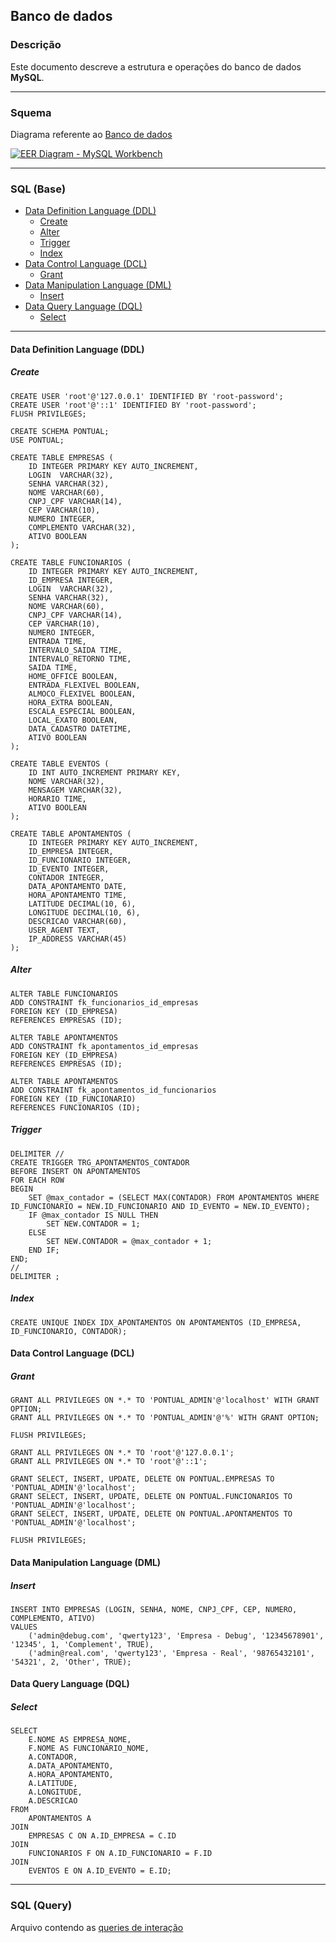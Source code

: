 ## Banco de dados

### Descrição
Este documento descreve a estrutura e operações do banco de dados **MySQL**.

___

### Squema
Diagrama referente ao [Banco de dados](../../../db.sql)

[![EER Diagram - MySQL Workbench](eer-diagram.svg)](eer-diagram.svg)

___

### SQL (Base)

- [Data Definition Language (DDL)](#data-definition-language-ddl)
  - [Create](#create)
  - [Alter](#alter)
  - [Trigger](#trigger)
  - [Index](#index)
- [Data Control Language (DCL)](#data-control-language-dcl)
  - [Grant](#grant)
- [Data Manipulation Language (DML)](#data-manipulation-language-dml)
  - [Insert](#insert)
- [Data Query Language (DQL)](#data-query-language-dql)
  - [Select](#select)

___

#### Data Definition Language (DDL)

##### Create

```
CREATE USER 'root'@'127.0.0.1' IDENTIFIED BY 'root-password';  
CREATE USER 'root'@'::1' IDENTIFIED BY 'root-password';  
FLUSH PRIVILEGES;  

CREATE SCHEMA PONTUAL;  
USE PONTUAL;  

CREATE TABLE EMPRESAS (  
    ID INTEGER PRIMARY KEY AUTO_INCREMENT,  
    LOGIN  VARCHAR(32),  
    SENHA VARCHAR(32),  
    NOME VARCHAR(60),  
    CNPJ_CPF VARCHAR(14),  
    CEP VARCHAR(10),  
    NUMERO INTEGER,  
    COMPLEMENTO VARCHAR(32),  
    ATIVO BOOLEAN  
);

CREATE TABLE FUNCIONARIOS (  
    ID INTEGER PRIMARY KEY AUTO_INCREMENT,  
    ID_EMPRESA INTEGER,   
    LOGIN  VARCHAR(32),  
    SENHA VARCHAR(32),  
    NOME VARCHAR(60),  
    CNPJ_CPF VARCHAR(14),  
    CEP VARCHAR(10),  
    NUMERO INTEGER,  
    ENTRADA TIME,  
    INTERVALO_SAIDA TIME,  
    INTERVALO_RETORNO TIME,  
    SAIDA TIME,  
    HOME_OFFICE BOOLEAN,  
    ENTRADA_FLEXIVEL BOOLEAN,  
    ALMOCO_FLEXIVEL BOOLEAN,  
    HORA_EXTRA BOOLEAN,  
    ESCALA_ESPECIAL BOOLEAN,  
    LOCAL_EXATO BOOLEAN,  
    DATA_CADASTRO DATETIME,  
    ATIVO BOOLEAN  
);

CREATE TABLE EVENTOS (  
    ID INT AUTO_INCREMENT PRIMARY KEY,  
    NOME VARCHAR(32),  
    MENSAGEM VARCHAR(32),  
    HORARIO TIME,  
    ATIVO BOOLEAN  
);

CREATE TABLE APONTAMENTOS (  
    ID INTEGER PRIMARY KEY AUTO_INCREMENT,  
    ID_EMPRESA INTEGER,  
    ID_FUNCIONARIO INTEGER,  
    ID_EVENTO INTEGER,  
    CONTADOR INTEGER,  
    DATA_APONTAMENTO DATE,  
    HORA_APONTAMENTO TIME,  
    LATITUDE DECIMAL(10, 6),  
    LONGITUDE DECIMAL(10, 6),  
    DESCRICAO VARCHAR(60),  
    USER_AGENT TEXT,  
    IP_ADDRESS VARCHAR(45)  
);
```

##### Alter
```
ALTER TABLE FUNCIONARIOS  
ADD CONSTRAINT fk_funcionarios_id_empresas   
FOREIGN KEY (ID_EMPRESA)  
REFERENCES EMPRESAS (ID);

ALTER TABLE APONTAMENTOS  
ADD CONSTRAINT fk_apontamentos_id_empresas   
FOREIGN KEY (ID_EMPRESA)  
REFERENCES EMPRESAS (ID);

ALTER TABLE APONTAMENTOS  
ADD CONSTRAINT fk_apontamentos_id_funcionarios   
FOREIGN KEY (ID_FUNCIONARIO)  
REFERENCES FUNCIONARIOS (ID);
```

##### Trigger
```
DELIMITER //  
CREATE TRIGGER TRG_APONTAMENTOS_CONTADOR  
BEFORE INSERT ON APONTAMENTOS  
FOR EACH ROW  
BEGIN  
    SET @max_contador = (SELECT MAX(CONTADOR) FROM APONTAMENTOS WHERE ID_FUNCIONARIO = NEW.ID_FUNCIONARIO AND ID_EVENTO = NEW.ID_EVENTO);  
    IF @max_contador IS NULL THEN  
        SET NEW.CONTADOR = 1;  
    ELSE  
        SET NEW.CONTADOR = @max_contador + 1;  
    END IF;  
END;  
//  
DELIMITER ;
```

##### Index

```
CREATE UNIQUE INDEX IDX_APONTAMENTOS ON APONTAMENTOS (ID_EMPRESA, ID_FUNCIONARIO, CONTADOR);
```

#### Data Control Language (DCL)
##### Grant

```
GRANT ALL PRIVILEGES ON *.* TO 'PONTUAL_ADMIN'@'localhost' WITH GRANT OPTION;  
GRANT ALL PRIVILEGES ON *.* TO 'PONTUAL_ADMIN'@'%' WITH GRANT OPTION;  

FLUSH PRIVILEGES;  

GRANT ALL PRIVILEGES ON *.* TO 'root'@'127.0.0.1';  
GRANT ALL PRIVILEGES ON *.* TO 'root'@'::1';  

GRANT SELECT, INSERT, UPDATE, DELETE ON PONTUAL.EMPRESAS TO 'PONTUAL_ADMIN'@'localhost';  
GRANT SELECT, INSERT, UPDATE, DELETE ON PONTUAL.FUNCIONARIOS TO 'PONTUAL_ADMIN'@'localhost';  
GRANT SELECT, INSERT, UPDATE, DELETE ON PONTUAL.APONTAMENTOS TO 'PONTUAL_ADMIN'@'localhost';  

FLUSH PRIVILEGES;
```

#### Data Manipulation Language (DML)
##### Insert
```
INSERT INTO EMPRESAS (LOGIN, SENHA, NOME, CNPJ_CPF, CEP, NUMERO, COMPLEMENTO, ATIVO)  
VALUES  
    ('admin@debug.com', 'qwerty123', 'Empresa - Debug', '12345678901', '12345', 1, 'Complement', TRUE),  
    ('admin@real.com', 'qwerty123', 'Empresa - Real', '98765432101', '54321', 2, 'Other', TRUE);
```

#### Data Query Language (DQL)
##### Select

```
SELECT  
    E.NOME AS EMPRESA_NOME,  
    F.NOME AS FUNCIONARIO_NOME,      
    A.CONTADOR,  
    A.DATA_APONTAMENTO,  
    A.HORA_APONTAMENTO,  
    A.LATITUDE,  
    A.LONGITUDE,  
    A.DESCRICAO  
FROM  
    APONTAMENTOS A  
JOIN  
    EMPRESAS C ON A.ID_EMPRESA = C.ID  
JOIN  
    FUNCIONARIOS F ON A.ID_FUNCIONARIO = F.ID  
JOIN  
    EVENTOS E ON A.ID_EVENTO = E.ID;
```

___

### SQL (Query)
Arquivo contendo as [queries de interação](../../../models/queries.py)
